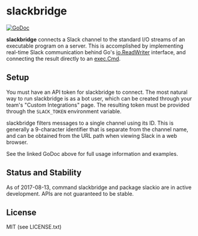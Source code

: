 # slackbridge

[![GoDoc](https://godoc.org/gitlab.alexhamlin.co/go/slackbridge?status.svg)](https://godoc.org/gitlab.alexhamlin.co/go/slackbridge)

**slackbridge** connects a Slack channel to the standard I/O streams of an
executable program on a server. This is accomplished by implementing real-time
Slack communication behind Go's [io.ReadWriter] interface, and connecting the
result directly to an [exec.Cmd].

[io.ReadWriter]: https://golang.org/pkg/io/#ReadWriter
[exec.Cmd]: https://golang.org/pkg/os/exec/#Cmd

## Setup

You must have an API token for slackbridge to connect. The most natural way to
run slackbridge is as a bot user, which can be created through your team's
"Custom Integrations" page. The resulting token must be provided through the
`SLACK_TOKEN` environment variable.

slackbridge filters messages to a single channel using its ID. This is
generally a 9-character identifier that is separate from the channel name, and
can be obtained from the URL path when viewing Slack in a web browser.

See the linked GoDoc above for full usage information and examples.

## Status and Stability

As of 2017-08-13, command slackbridge and package slackio are in active
development. APIs are not guaranteed to be stable.

## License

MIT (see LICENSE.txt)
